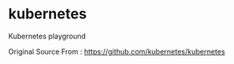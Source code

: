 # kubernetes
Kubernetes playground


Original Source From : https://github.com/kubernetes/kubernetes
